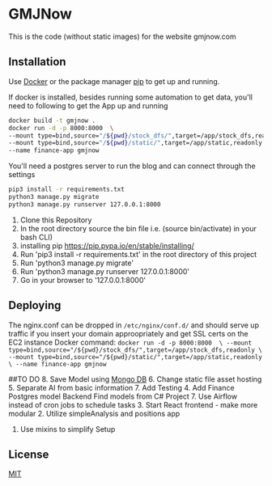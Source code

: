 # GMJNow
This is the code (without static images) for the website gmjnow.com

## Installation

Use [Docker](https://docs.docker.com/get-docker/) or the package manager [pip](https://pip.pypa.io/en/stable/) to get up and running.

If docker is installed, besides running some automation to get data, you'll need to following to get the App up and running

```bash
docker build -t gmjnow .
docker run -d -p 8000:8000  \
--mount type=bind,source="/${pwd}/stock_dfs/",target=/app/stock_dfs,readonly \
--mount type=bind,source="/${pwd}/static/",target=/app/static,readonly \
--name finance-app gmjnow
```

You'll need a postgres server to run the blog and can connect through the settings
```bash
pip3 install -r requirements.txt
python3 manage.py migrate
python3 manage.py runserver 127.0.0.1:8000
```

1. Clone this Repository
2. In the root directory source the bin file i.e. (source bin/activate) in your bash CLI)
3. installing pip https://pip.pypa.io/en/stable/installing/
4. Run 'pip3 install -r requirements.txt' in the root directory of this project
5. Run 'python3 manage.py migrate'
6. Run 'python3 manage.py runserver 127.0.0.1:8000'
7. Go in your browser to '127.0.0.1:8000'


## Deploying
The nginx.conf can be dropped in `/etc/nginx/conf.d/` and should serve up traffic if you insert your domain approopriately and get SSL certs on the EC2 instance
Docker command: `docker run -d -p 8000:8000  \
--mount type=bind,source="/${pwd}/stock_dfs/",target=/app/stock_dfs,readonly \
--mount type=bind,source="/${pwd}/static/",target=/app/static,readonly \
--name finance-app gmjnow`

##TO DO
8. Save Model using [Mongo DB](https://django-mongodb-engine.readthedocs.io/en/latest/tutorial.html)
6. Change static file asset hosting
5. Separate AI from basic information
7. Add Testing
4. Add Finance Postgres model Backend Find models from C# Project
7. Use Airflow instead of cron jobs to schedule tasks
3. Start React frontend - make more modular
2. Utilize simpleAnalysis and positions app
1. Use mixins to simplify Setup


## License
[MIT](https://choosealicense.com/licenses/mit/)